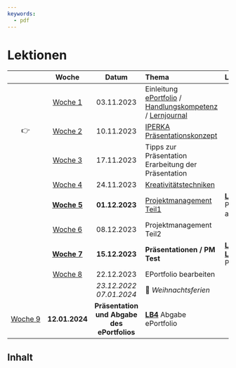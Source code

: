 ```yaml
---
keywords:
  - pdf
---
```


# Lektionen

||Woche | Datum | Thema | Leistungsbewertung
:---:|:---:|:---:|:---|:---
||[Woche&nbsp;1](./woche-1.md) | 03.11.2023 | Einleitung<br/> [ePortfolio](../themen/eportfolio.md) / [Handlungskompetenz](../themen/handlungskompetenz.md) / [Lernjournal](../themen/lernjournal.md) | 
|:point_right:|[Woche&nbsp;2](./woche-2.md) | 10.11.2023 | [IPERKA](../themen/iperka.md)<br/>[Präsentationskonzept](../themen/praesentationskonzept.md) | 
||[Woche&nbsp;3](./woche-3.md) | 17.11.2023 | Tipps zur Präsentation<br/>Erarbeitung der Präsentation | 
||[Woche&nbsp;4](./woche-4.md) | 24.11.2023 | [Kreativitätstechniken](../themen/kreativitaetstechniken.md) | 
||[**Woche&nbsp;5**](./woche-5.md) | **01.12.2023** | [Projektmanagement Teil1](../themen/projektmanagement.md) | [**LB1**](../beurteilungen/LB1.md) Präsentationskonzept abgeben
||[Woche&nbsp;6](./woche-6.md) | 08.12.2023 | Projektmanagement Teil2 | 
||[**Woche&nbsp;7**](./woche-7.md) | **15.12.2023** | **Präsentationen / PM Test** | [**LB2**](../beurteilungen/LB2.md) Präsentation<br/>[**LB3**](../beurteilungen/LB3.md) Projektmanagement
||[Woche&nbsp;8](./woche-8.md) | 22.12.2023 | EPortfolio bearbeiten | 
||| _23.12.2022_<br/>_07.01.2024_| :christmas_tree: *Weihnachtsferien* | 
|[Woche&nbsp;9](./woche-9.md) | **12.01.2024** | **Präsentation und Abgabe des ePortfolios** | [**LB4**](../beurteilungen/LB4.md) Abgabe ePortfolio

## Inhalt

<DocCardList />
